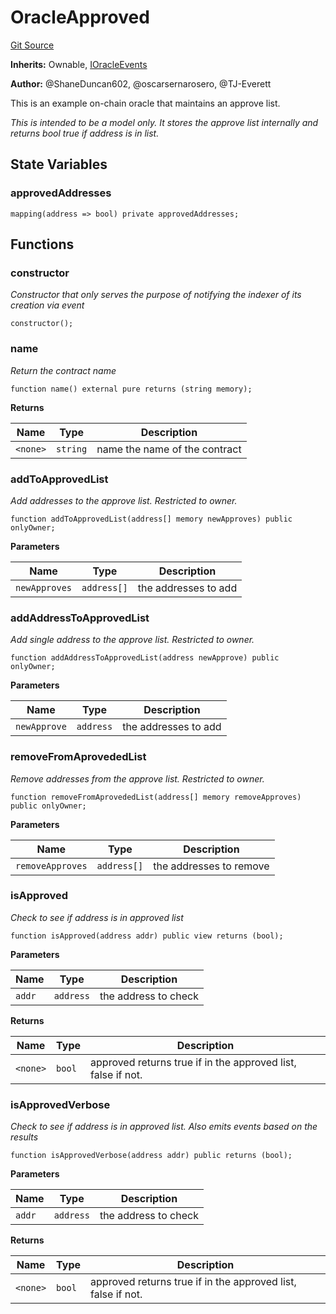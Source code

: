 # OracleApproved
[Git Source](https://github.com/thrackle-io/tron/blob/28055da058876a0a8138d3f9a19aa587a0c30e2b/src/example/OracleApproved.sol)

**Inherits:**
Ownable, [IOracleEvents](/src/common/IEvents.sol/interface.IOracleEvents.md)

**Author:**
@ShaneDuncan602, @oscarsernarosero, @TJ-Everett

This is an example on-chain oracle that maintains an approve list.

*This is intended to be a model only. It stores the approve list internally and returns bool true if address is in list.*


## State Variables
### approvedAddresses

```solidity
mapping(address => bool) private approvedAddresses;
```


## Functions
### constructor

*Constructor that only serves the purpose of notifying the indexer of its creation via event*


```solidity
constructor();
```

### name

*Return the contract name*


```solidity
function name() external pure returns (string memory);
```
**Returns**

|Name|Type|Description|
|----|----|-----------|
|`<none>`|`string`|name the name of the contract|


### addToApprovedList

*Add addresses to the approve list. Restricted to owner.*


```solidity
function addToApprovedList(address[] memory newApproves) public onlyOwner;
```
**Parameters**

|Name|Type|Description|
|----|----|-----------|
|`newApproves`|`address[]`|the addresses to add|


### addAddressToApprovedList

*Add single address to the approve list. Restricted to owner.*


```solidity
function addAddressToApprovedList(address newApprove) public onlyOwner;
```
**Parameters**

|Name|Type|Description|
|----|----|-----------|
|`newApprove`|`address`|the addresses to add|


### removeFromAprovededList

*Remove addresses from the approve list. Restricted to owner.*


```solidity
function removeFromAprovededList(address[] memory removeApproves) public onlyOwner;
```
**Parameters**

|Name|Type|Description|
|----|----|-----------|
|`removeApproves`|`address[]`|the addresses to remove|


### isApproved

*Check to see if address is in approved list*


```solidity
function isApproved(address addr) public view returns (bool);
```
**Parameters**

|Name|Type|Description|
|----|----|-----------|
|`addr`|`address`|the address to check|

**Returns**

|Name|Type|Description|
|----|----|-----------|
|`<none>`|`bool`|approved returns true if in the approved list, false if not.|


### isApprovedVerbose

*Check to see if address is in approved list. Also emits events based on the results*


```solidity
function isApprovedVerbose(address addr) public returns (bool);
```
**Parameters**

|Name|Type|Description|
|----|----|-----------|
|`addr`|`address`|the address to check|

**Returns**

|Name|Type|Description|
|----|----|-----------|
|`<none>`|`bool`|approved returns true if in the approved list, false if not.|


